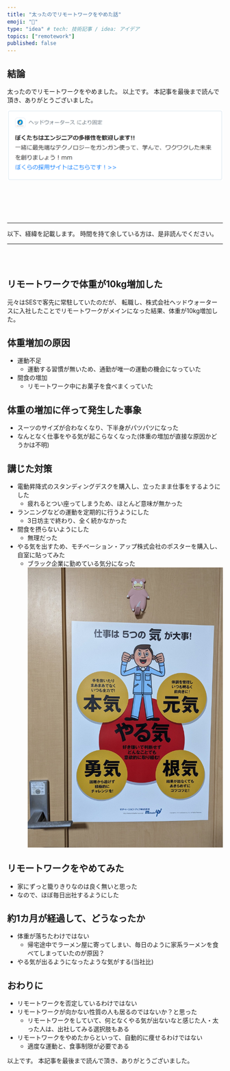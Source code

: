 ```yaml
---
title: "太ったのでリモートワークをやめた話"
emoji: "🍔"
type: "idea" # tech: 技術記事 / idea: アイデア
topics: ["remotework"]
published: false
---
```


## 結論

太ったのでリモートワークをやめました。
以上です。
本記事を最後まで読んで頂き、ありがとうございました。

![alt text](/images/quit-remote-work-due-to-weight-gain/hws.png)

<br><br><br><br>

---

以下、経緯を記載します。
時間を持て余している方は、是非読んでください。

---

<br><br>

## リモートワークで体重が10kg増加した

元々はSESで客先に常駐していたのだが、
転職し、株式会社ヘッドウォータースに入社したことでリモートワークがメインになった結果、体重が10kg増加した。

## 体重増加の原因

- 運動不足
  - 運動する習慣が無いため、通勤が唯一の運動の機会になっていた
- 間食の増加
  - リモートワーク中にお菓子を食べまくっていた

## 体重の増加に伴って発生した事象

- スーツのサイズが合わなくなり、下半身がパツパツになった
- なんとなく仕事をやる気が起こらなくなった(体重の増加が直接な原因かどうかは不明)

## 講じた対策

- 電動昇降式のスタンディングデスクを購入し、立ったまま仕事をするようにした
  - 疲れるとつい座ってしまうため、ほとんど意味が無かった
- ランニングなどの運動を定期的に行うようにした
  - 3日坊主で終わり、全く続かなかった
- 間食を摂らないようにした
  - 無理だった
- やる気を出すため、モチベーション・アップ株式会社のポスターを購入し、自室に貼ってみた
  - ブラック企業に勤めている気分になった
    ![alt text](/images/quit-remote-work-due-to-weight-gain/20250325_203945.jpg)

## リモートワークをやめてみた

- 家にずっと籠りきりなのは良く無いと思った
- なので、ほぼ毎日出社するようにした

## 約1カ月が経過して、どうなったか

- 体重が落ちたわけではない
  - 帰宅途中でラーメン屋に寄ってしまい、毎日のように家系ラーメンを食べてしまっていたのが原因？
- やる気が出るようになったような気がする(当社比)

## おわりに

- リモートワークを否定しているわけではない
- リモートワークが向かない性質の人も居るのではないか？と思った
  - リモートワークをしていて、何となくやる気が出ないなと感じた人・太った人は、出社してみる選択肢もある
- リモートワークをやめたからといって、自動的に痩せるわけではない
  - 適度な運動と、食事制限が必要である

以上です。
本記事を最後まで読んで頂き、ありがとうございました。
